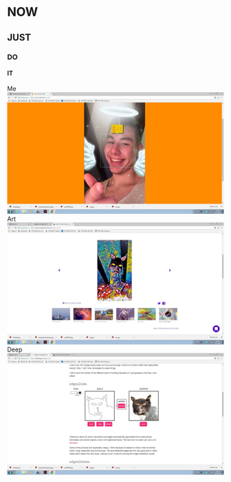 # NOW
## JUST
### DO
#### IT
Me
![alt text](https://github.com/Dogstergame/Now/blob/master/12.jpg "example1")
Art
![alt text](https://github.com/Dogstergame/Now/blob/master/1234.jpg "example1")
Deep
![alt text](https://github.com/Dogstergame/Now/blob/master/123.jpg "example1")

